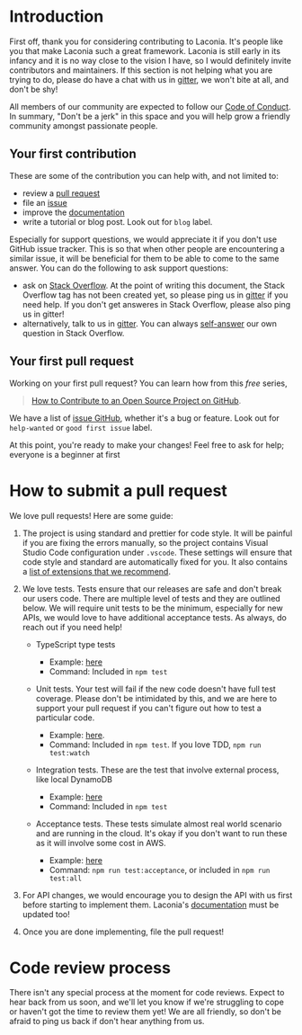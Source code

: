 # Introduction

First off, thank you for considering contributing to Laconia. It's people like
you that make Laconia such a great framework. Laconia is still early in its
infancy and it is no way close to the vision I have, so I would definitely
invite contributors and maintainers. If this section is not helping what you are
trying to do, please do have a chat with us in
[gitter](https://gitter.im/laconiajs/laconia), we won't bite at all, and don't
be shy!

All members of our community are expected to follow our
[Code of Conduct](CODE_OF_CONDUCT.md). In summary, "Don't be a jerk" in this
space and you will help grow a friendly community amongst passionate people.

## Your first contribution

These are some of the contribution you can help with, and not limited to:

- review a [pull request](https://github.com/laconiajs/laconia/pulls)
- file an [issue](https://github.com/laconiajs/laconia/issues)
- improve the [documentation](https://github.com/laconiajs/website)
- write a tutorial or blog post. Look out for `blog` label.

Especially for support questions, we would appreciate it if you don't use GitHub
issue tracker. This is so that when other people are encountering a similar
issue, it will be beneficial for them to be able to come to the same answer. You
can do the following to ask support questions:

- ask on [Stack Overflow](https://stackoverflow.com/questions/tagged/laconiajs).
  At the point of writing this document, the Stack Overflow tag has not been
  created yet, so please ping us in
  [gitter](https://gitter.im/laconiajs/laconia) if you need help. If you don't
  get answeres in Stack Overflow, please also ping us in gitter!
- alternatively, talk to us in [gitter](https://gitter.im/laconiajs/laconia).
  You can always [self-answer](https://stackoverflow.com/help/self-answer) our
  own question in Stack Overflow.

## Your first pull request

Working on your first pull request? You can learn how from this _free_ series,

> [How to Contribute to an Open Source Project on GitHub](https://egghead.io/series/how-to-contribute-to-an-open-source-project-on-github).

We have a list of [issue GitHub](https://github.com/laconiajs/laconia/issues),
whether it's a bug or feature. Look out for `help-wanted` or `good first issue`
label.

At this point, you're ready to make your changes! Feel free to ask for help;
everyone is a beginner at first

# How to submit a pull request

We love pull requests! Here are some guide:

1. The project is using standard and prettier for code style. It will be painful
   if you are fixing the errors manually, so the project contains Visual Studio
   Code configuration under `.vscode`. These settings will ensure that code
   style and standard are automatically fixed for you. It also contains a
   [list of extensions that we recommend](https://code.visualstudio.com/docs/editor/extension-gallery#_workspace-recommended-extensions).

2. We love tests. Tests ensure that our releases are safe and don't break our
   users code. There are multiple level of tests and they are outlined below. We
   will require unit tests to be the minimum, especially for new APIs, we would
   love to have additional acceptance tests. As always, do reach out if you need
   help!

   - TypeScript type tests

     - Example:
       [here](https://github.com/laconiajs/laconia/blob/master/packages/laconia-core/test/types/index.ts)
     - Command: Included in `npm test`

   - Unit tests. Your test will fail if the new code doesn't have full test
     coverage. Please don't be intimidated by this, and we are here to support
     your pull request if you can't figure out how to test a particular code.

     - Example:
       [here](https://github.com/laconiajs/laconia/blob/master/packages/laconia-core/test/laconia.spec.js).
     - Command: Included in `npm test`. If you love TDD, `npm run test:watch`

   - Integration tests. These are the test that involve external process, like
     local DynamoDB

     - Example:
       [here](https://github.com/laconiajs/laconia/tree/master/packages/laconia-batch/integration-test)
     - Command: Included in `npm test`

   - Acceptance tests. These tests simulate almost real world scenario and are
     running in the cloud. It's okay if you don't want to run these as it will
     involve some cost in AWS.

     - Example:
       [here](https://github.com/laconiajs/laconia/tree/master/packages/laconia-acceptance-test)
     - Command: `npm run test:acceptance`, or included in `npm run test:all`

3. For API changes, we would encourage you to design the API with us first
   before starting to implement them. Laconia's
   [documentation](https://github.com/laconiajs/website) must be updated too!

4. Once you are done implementing, file the pull request!

# Code review process

There isn't any special process at the moment for code reviews. Expect to hear
back from us soon, and we'll let you know if we're struggling to cope or haven't
got the time to review them yet! We are all friendly, so don't be afraid to ping
us back if don't hear anything from us.

